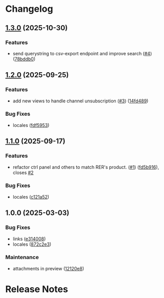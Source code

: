 # Changelog

## [1.3.0](https://github.com/RedTurtle/volto-ufficiostampa/compare/1.2.0...1.3.0) (2025-10-30)

### Features

* send querystring to csv-export endpoint and improve search ([#4](https://github.com/RedTurtle/volto-ufficiostampa/issues/4)) ([78bddb0](https://github.com/RedTurtle/volto-ufficiostampa/commit/78bddb057f46dbd663c966736266765a7bd6227d))

## [1.2.0](https://github.com/RedTurtle/volto-ufficiostampa/compare/1.1.0...1.2.0) (2025-09-25)

### Features

* add new views to handle channel unsubscription ([#3](https://github.com/RedTurtle/volto-ufficiostampa/issues/3)) ([14fd489](https://github.com/RedTurtle/volto-ufficiostampa/commit/14fd48911ee8a42fb3ee51c7b113edd02bc1aa78))

### Bug Fixes

* locales ([fdf5953](https://github.com/RedTurtle/volto-ufficiostampa/commit/fdf59536a3d8ac7794b2539afac5f46f543d63aa))

## [1.1.0](https://github.com/RedTurtle/volto-ufficiostampa/compare/1.0.0...1.1.0) (2025-09-17)

### Features

* refactor ctrl panel and others to match RER's product. ([#1](https://github.com/RedTurtle/volto-ufficiostampa/issues/1)) ([fd5b916](https://github.com/RedTurtle/volto-ufficiostampa/commit/fd5b91668a1b7a52e87e604ea2e39e5c13c4bb43)), closes [#2](https://github.com/RedTurtle/volto-ufficiostampa/issues/2)

### Bug Fixes

* locales ([c121a52](https://github.com/RedTurtle/volto-ufficiostampa/commit/c121a52d697018f61d2331110a25986a79a84b9d))

## 1.0.0 (2025-03-03)

### Bug Fixes

* links ([e314008](https://github.com/RedTurtle/volto-ufficiostampa/commit/e3140081d36d26132a541f04005c5a561c84c26b))
* locales ([872c2e3](https://github.com/RedTurtle/volto-ufficiostampa/commit/872c2e3414031d03ba4dd93270dc2db70023cef2))

### Maintenance

* attachments in preview ([12120e8](https://github.com/RedTurtle/volto-ufficiostampa/commit/12120e83845bdf84236f39ef5175779cb7c2c4cd))

# Release Notes

<!-- You should *NOT* be adding new change log entries to this file.
     You should create a file in the news directory instead.
     For helpful instructions, please see:
     https://6.docs.plone.org/contributing/index.html?highlight=towncrier#change-log-entry
-->

<!-- towncrier release notes start -->

